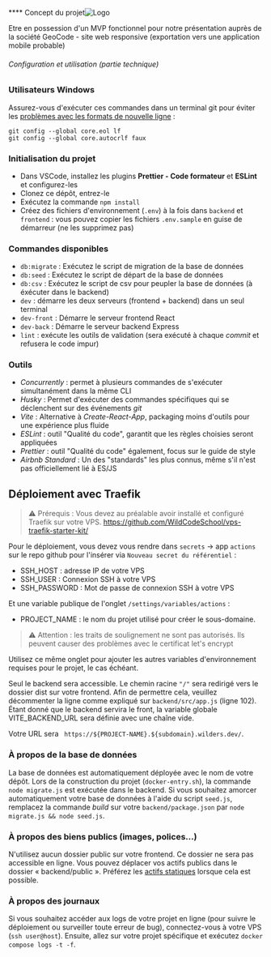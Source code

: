 
**** Concept du projet![Logo](https://github.com/WildCodeSchool-2023-09/JS-RemoteFR-jurascripts-P3-Geocode/assets/144217492/f7f55f76-228f-4843-8625-3308272b67e4)


Etre en possession d'un MVP fonctionnel pour notre présentation auprès de la société GeoCode - site web responsive (exportation vers une application mobile probable)

###### Configuration et utilisation (partie technique)

### Utilisateurs Windows

Assurez-vous d'exécuter ces commandes dans un terminal git pour éviter les [problèmes avec les formats de nouvelle ligne](https://en.wikipedia.org/wiki/Newline#Issues_with_différent_newline_formats) :

```
git config --global core.eol lf
git config --global core.autocrlf faux
```

### Initialisation du projet

- Dans VSCode, installez les plugins **Prettier - Code formateur** et **ESLint** et configurez-les
- Clonez ce dépôt, entrez-le
- Exécutez la commande `npm install`
- Créez des fichiers d'environnement (`.env`) à la fois dans `backend` et `frontend` : vous pouvez copier les fichiers `.env.sample` en guise de démarreur (ne les supprimez pas)

### Commandes disponibles

- `db:migrate` : Exécutez le script de migration de la base de données
- `db:seed` : Exécutez le script de départ de la base de données
- `db:csv` : Exécutez le script de csv pour peupler la base de données (à éxécuter dans le backend)
- `dev` : démarre les deux serveurs (frontend + backend) dans un seul terminal
- `dev-front` : Démarre le serveur frontend React
- `dev-back` : Démarre le serveur backend Express
- `lint` : exécute les outils de validation (sera exécuté à chaque _commit_ et refusera le code impur)

### Outils

- _Concurrently_ : permet à plusieurs commandes de s'exécuter simultanément dans la même CLI
- _Husky_ : Permet d'exécuter des commandes spécifiques qui se déclenchent sur des événements _git_
- _Vite_ : Alternative à _Create-React-App_, packaging moins d'outils pour une expérience plus fluide
- _ESLint_ : outil "Qualité du code", garantit que les règles choisies seront appliquées
- _Prettier_ : outil "Qualité du code" également, focus sur le guide de style
- _Airbnb Standard_ : Un des "standards" les plus connus, même s'il n'est pas officiellement lié à ES/JS

## Déploiement avec Traefik

> ⚠️ Prérequis : Vous devez au préalable avoir installé et configuré Traefik sur votre VPS.
> https://github.com/WildCodeSchool/vps-traefik-starter-kit/

Pour le déploiement, vous devez vous rendre dans `secrets` → app `actions` sur le repo github pour l'insérer via `Nouveau secret du référentiel` :

- SSH_HOST : adresse IP de votre VPS
- SSH_USER : Connexion SSH à votre VPS
- SSH_PASSWORD : Mot de passe de connexion SSH à votre VPS

Et une variable publique de l'onglet `/settings/variables/actions` :

- PROJECT_NAME : le nom du projet utilisé pour créer le sous-domaine.

> ⚠️ Attention : les traits de soulignement ne sont pas autorisés. Ils peuvent causer des problèmes avec le certificat let's encrypt

Utilisez ce même onglet pour ajouter les autres variables d'environnement requises pour le projet, le cas échéant.

Seul le backend sera accessible. Le chemin racine `"/"` sera redirigé vers le dossier dist sur votre frontend. Afin de permettre cela, veuillez décommenter la ligne comme expliqué sur `backend/src/app.js` (ligne 102).
Étant donné que le backend servira le front, la variable globale VITE_BACKEND_URL sera définie avec une chaîne vide.

Votre URL sera ` https://${PROJECT-NAME}.${subdomain}.wilders.dev/`.

### À propos de la base de données

La base de données est automatiquement déployée avec le nom de votre dépôt. Lors de la construction du projet (`docker-entry.sh`), la commande `node migrate.js` est exécutée dans le backend. Si vous souhaitez amorcer automatiquement votre base de données à l'aide du script `seed.js`, remplacez la commande _build_ sur votre `backend/package.json` par `node migrate.js && node seed.js`.

### À propos des biens publics (images, polices...)

N'utilisez aucun dossier public sur votre frontend. Ce dossier ne sera pas accessible en ligne. Vous pouvez déplacer vos actifs publics dans le dossier « backend/public ». Préférez les [actifs statiques](https://vitejs.dev/guide/assets) lorsque cela est possible.

### À propos des journaux

Si vous souhaitez accéder aux logs de votre projet en ligne (pour suivre le déploiement ou surveiller toute erreur de bug), connectez-vous à votre VPS (`ssh user@host`).
Ensuite, allez sur votre projet spécifique et exécutez `docker compose logs -t -f`.
